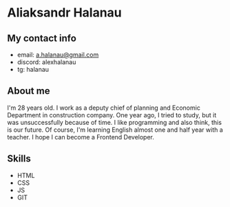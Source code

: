 # Aliaksandr Halanau
## My contact info
* email: a.halanau@gmail.com
* discord: alexhalanau
* tg: halanau
## About me
I'm 28 years old. I work as a deputy chief of planning and Economic Department in construction company. One year ago, I tried to study, but it was unsuccessfully because of time. I like programming and also think, this is our future. Of course, I'm learning English almost one and half year with a teacher. I hope I can become a Frontend Developer.
## Skills
* HTML
* CSS
* JS
* GIT
